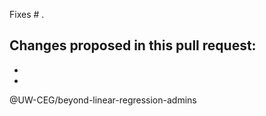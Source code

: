 Fixes # .

Changes proposed in this pull request:
- 
- 
- 


@UW-CEG/beyond-linear-regression-admins
